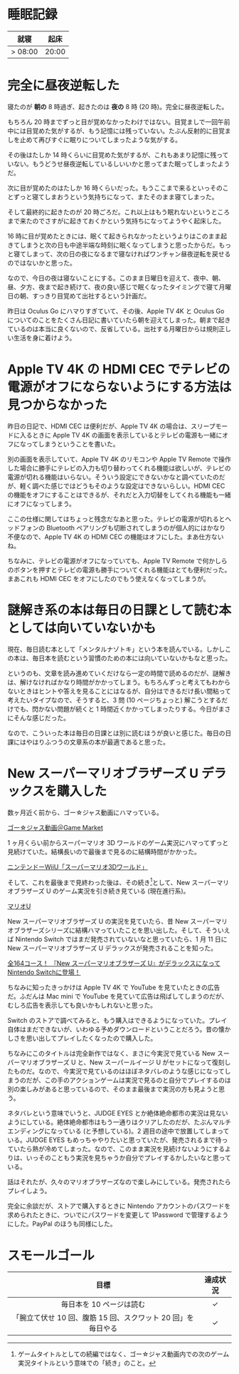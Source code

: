 # 睡眠記録
| 就寝 | 起床 |
|:---:|:---:|
| > 08:00 | 20:00 |

# 完全に昼夜逆転した
寝たのが **朝の** 8 時過ぎ、起きたのは **夜の** 8 時 (20 時)。完全に昼夜逆転した。

もちろん 20 時までずっと目が覚めなかったわけではない。目覚ましで一回午前中には目覚めた気がするが、もう記憶には残っていない。たぶん反射的に目覚ましを止めて再びすぐに眠りについてしまったような気がする。

その後はたしか 14 時くらいに目覚めた気がするが、これもあまり記憶に残っていない。もうどうせ昼夜逆転しているしいいかと思ってまた眠ってしまったようだ。

次に目が覚めたのはたしか 16 時くらいだった。もうここまで来るといっそのことずっと寝てしまおうという気持ちになって、またそのまま寝てしまった。

そして最終的に起きたのが 20 時ごろだ。これ以上はもう眠れないというところまで来たのでさすがに起きておくかという気持ちになってようやく起床した。

16 時に目が覚めたときには、眠くて起きられなかったというよりはこのまま起きてしまうと次の日も中途半端な時刻に眠くなってしまうと思ったからだ。もっと寝てしまって、次の日の夜になるまで寝なければワンチャン昼夜逆転を戻せるのではないかと思った。

なので、今日の夜は寝ないことにする。このまま日曜日を迎えて、夜中、朝、昼、夕方、夜まで起き続けて、夜の良い感じで眠くなったタイミングで寝て月曜日の朝、すっきり目覚めて出社するという計画だ。

昨日は Oculus Go にハマりすぎていて、その後、Apple TV 4K と Oculus Go についてのことをたくさん日記に書いていたら朝を迎えてしまった。朝まで起きているのは本当に良くないので、反省している。出社する月曜日からは規則正しい生活を身に着けよう。

# Apple TV 4K の HDMI CEC でテレビの電源がオフにならないようにする方法は見つからなかった
昨日の日記で、HDMI CEC は便利だが、Apple TV 4K の場合は、スリープモードに入るときに Apple TV 4K の画面を表示しているとテレビの電源も一緒にオフになってしまうということを書いた。

別の画面を表示していて、Apple TV 4K のリモコンや Apple TV Remote で操作した場合に勝手にテレビの入力も切り替わってくれる機能は欲しいが、テレビの電源が切れる機能はいらない。そういう設定にできないかなと調べていたのだが、軽く調べた感じではどうもそのような設定はできないらしい。HDMI CEC の機能をオフにすることはできるが、それだと入力切替をしてくれる機能も一緒にオフになってしまう。

ここの仕様に関してはちょっと残念だなあと思った。テレビの電源が切れるとヘッドフォンの Bluetooth ペアリングも切断されてしまうのが個人的にはかなり不便なので、Apple TV 4K の HDMI CEC の機能はオフにした。まあ仕方ないね。

ちなみに、テレビの電源がオフになっていても、Apple TV Remote で何かしらのボタンを押すとテレビの電源も勝手についてくれる機能はとても便利だった。まあこれも HDMI CEC をオフにしたのでもう使えなくなってしまうが。

# 謎解き系の本は毎日の日課として読む本としては向いていないかも
現在、毎日読む本として「メンタルナゾトキ」という本を読んでいる。しかしこの本は、毎日本を読むという習慣のための本には向いていないかもなと思った。

というのも、文章を読み進めていくだけなら一定の時間で読めるのだが、謎解きは、解けなければかなり時間がかかってしまう。もちろんずっと考えてもわからないときはヒントや答えを見ることにはなるが、自分はできるだけ長い間粘って考えたいタイプなので、そうすると、3 問 (10 ページちょっと) 解こうとするだけでも、閃かない問題が続くと 1 時間近くかかってしまったりする。今日がまさにそんな感じだった。

なので、こういった本は毎日の日課とは別に読むほうが良いと感じた。毎日の日課にはやはりふつうの文章系の本が最適であると思った。

# New スーパーマリオブラザーズ U デラックスを購入した
数ヶ月近く前から、ゴー☆ジャス動画にハマっている。

[ゴー☆ジャス動画＠Game Market](https://www.youtube.com/channel/UCXCknrYDQ2VlVxBnRWBnEFg)

1 ヶ月くらい前からスーパーマリオ 3D ワールドのゲーム実況にハマってずっと見続けていた。結構長いので最後まで見るのに結構時間がかかった。

[ニンテンドーWiiU「スーパーマリオ3Dワールド」](https://www.youtube.com/playlist?list=PLmJk2jcHilkUTmVZCIlyE_Jdf11aYE8ZU)

そして、これを最後まで見終わった後は、その続き[^next]として、New スーパーマリオブラザーズ U のゲーム実況を引き続き見ている (現在進行系)。

[マリオU](https://www.youtube.com/playlist?list=PLmJk2jcHilkUgfOVbm_2L8oS9fOOzEPEU)

[^next]: ゲームタイトルとしての続編ではなく、ゴー☆ジャス動画内での次のゲーム実況タイトルという意味での「続き」のこと。

New スーパーマリオブラザーズ U の実況を見ていたら、昔 New スーパーマリオブラザーズシリーズに結構ハマっていたことを思い出した。そして、そういえば Nintendo Switch ではまだ発売されていないなと思っていたら、1 月 11 日に New スーパーマリオブラザーズ U デラックスが発売されることを知った。

[全164コース！ 『New スーパーマリオブラザーズ U』がデラックスになってNintendo Switchに登場！](https://topics.nintendo.co.jp/c/article/f7b9e8b5-ac2a-11e8-b123-063b7ac45a6d.html)

ちなみに知ったきっかけは Apple TV 4K で YouTube を見ていたときの広告だ。ふだんは Mac mini で YouTube を見ていて広告は飛ばしてしまうのだが、むしろ広告を表示しても良いかもしれないと思った。

Switch のストアで調べてみると、もう購入はできるようになっていた。プレイ自体はまだできないが、いわゆる予めダウンロードということだろう。昔の懐かしさを思い出してプレイしたくなったので購入した。

ちなみにこのタイトルは完全新作ではなく、まさに今実況で見ている New スーパーマリオブラザーズ U と、New スーパールイージ U がセットになって復刻したものだ。なので、今実況で見ているのはほぼネタバレのような感じになってしまうのだが、この手のアクションゲームは実況で見るのと自分でプレイするのは別の楽しみがあると思っているので、そのまま最後まで実況の方も見ようと思う。

ネタバレという意味でいうと、JUDGE EYES とか絶体絶命都市の実況は見ないようにしている。絶体絶命都市はもう一通りはクリアしたのだが、たぶんマルチエンディングになっている (と予想している)。2 週目の途中で放置してしまっている。JUDGE EYES もめっちゃやりたいと思っていたが、発売されるまで待っていたら熱が冷めてしまった。なので、このまま実況を見続けないようにするよりは、いっそのこともう実況を見ちゃうか自分でプレイするかしたいなと思っている。

話はそれたが、久々のマリオブラザーズなので楽しみにしている。発売されたらプレイしよう。

完全に余談だが、ストアで購入するときに Nintendo アカウントのパスワードを求められたときに、ついでにパスワードを変更して 1Password で管理するようにした。PayPal のほうも同様にした。

# スモールゴール
| 目標 | 達成状況 |
|:---:|:---:|
| 毎日本を 10 ページは読む | ✓ |
| 「腕立て伏せ 10 回、腹筋 15 回、スクワット 20 回」を毎日やる | ✓ |
